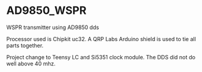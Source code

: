 # AD9850_WSPR
WSPR transmitter using AD9850 dds

Processor used is Chipkit uc32.  A QRP Labs Arduino shield is used to tie all parts together.

Project change to Teensy LC and Si5351 clock module.  The DDS did not do well above 40 mhz.


